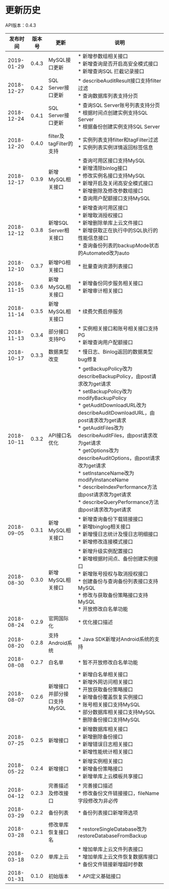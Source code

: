 # 更新历史 #
API版本：0.4.3

|发布时间|版本号|更新|说明|
|---|---|---|---|
|2019-01-29|0.4.3|MySQL接口更新|* 新增参数组相关接口<br>* 新增查询是否开启高安全模式接口<br>* 新增查询SQL 拦截记录接口|
|2018-12-27|0.4.2|SQL Server接口更新|* describeAuditResult接口支持filter过滤<br>* 查询数据库列表支持分页|
|2018-12-24|0.4.1|SQL Server接口更新|* 查询SQL Server账号列表支持分页<br>* 根据时间点创建实例支持SQL Server<br>* 根据备份创建实例支持SQL Server|
|2018-12-20|0.4.0|filter及tagFilter的支持|* 实例列表支持filter和tagFilter过滤<br>* 实例列表实例详情返回标签信息|
|2018-12-17|0.3.9|新增MySQL相关接口|* 查询可用区接口支持MySQL<br>* 新增清除binlog接口<br>* 修改实例名接口支持MySQL<br>* 新增开启及关闭高安全模式接口<br>* 新增删除及修改参数组接口<br>* 查询用户配额接口支持MySQL|
|2018-12-12|0.3.8|新增SQL Server相关接口|* 新增查询可用区接口<br>* 新增取消授权接口<br>* 新增删除单库上云文件接口<br>* 新增获取正在执行中的SQL执行的性能信息接口<br>* 查询备份列表的backupMode状态的Automated改为auto|
|2018-12-10|0.3.7|新增PG相关接口|* 批量查询资源列表接口|
|2018-11-15|0.3.6|新增MySQL相关接口|* 新增备份同步服务相关接口<br>* 新增审计相关接口|
|2018-11-14|0.3.5|新增MySQL相关接口|* 续费欠费启停服务|
|2018-11-13|0.3.4|部分接口支持PG|* 实例相关接口和账号相关接口支持PG<br>* 新增查询用户配额接口|
|2018-10-17|0.3.3|数据类型改变|* 慢日志、Binlog返回的数据类型bug修复|
|2018-10-11|0.3.2|API接口名优化|* getBackupPolicy改为describeBackupPolicy，由post请求改为get请求<br>* setBackupPolicy改为modifyBackupPolicy<br>* getAuditDownloadURL改为describeAuditDownloadURL，由post请求改为get请求<br>* getAuditFiles改为describeAuditFiles，由post请求改为get请求<br>* getOptions改为describeAuditOptions，由post请求改为get请求<br>* setInstanceName改为modifyInstanceName<br>* describeIndexPerformance方法由post请求改为get请求<br>* describeQueryPerformance方法由post请求改为get请求|
|2018-09-05|0.3.1|新增MySQL相关接口|* 新增查询备份下载链接接口<br>* 新增binglog相关接口<br>* 新增慢日志统计及慢日志明细接口<br>* 新增修改连接模式接口|
|2018-08-30|0.3.0|新增MySQL相关接口|* 新增升级实例配置接口<br>* 新增根据时间点、备份创建实例接口<br>* 新增账号授权与取消授权接口<br>* 创建备份与查询备份列表接口支持MySQL<br>* 修改与获取备份策略接口支持MySQL<br>* 开放修改白名单功能|
|2018-08-24|0.2.9|官网国际化|* 优化接口描述|
|2018-08-20|0.2.8|支持Android系统|* Java SDK新增对Android系统的支持|
|2018-08-08|0.2.7|白名单|* 暂不开放修改白名单功能|
|2018-08-07|0.2.6|新增接口并部分接口支持MySQL|* 新增白名单相关接口<br>* 新增外网访问相关接口<br>* 开放获取备份策略接口<br>* 新增备份覆盖恢复实例接口<br>* 账号相关接口支持MySQL<br>* 部分数据库相关接口支持MySQL<br>* 删除备份接口支持MySQL|
|2018-07-25|0.2.5|新增接口|* 新增数据库相关接口<br>* 新增删除备份接口<br> * 新增错误日志相关接口<br>* 新增性能统计相关接口|
|2018-05-22|0.2.4|新增接口|* 新增实例相关接口<br>* 新增备份策略接口<br>* 新增单库上云模板共享接口|
|2018-04-12|0.2.3|完善描述及修改接口|* 完善接口描述<br>* 修改备份文件链接接口，fileName字段修改为非必传|
|2018-03-29|0.2.2|备份列表|* 备份列表接口新增筛选项|
|2018-03-28|0.2.1|修改单库恢复接口名|* restoreSingleDatabase改为restoreDatabaseFromBackup|
|2018-03-18|0.2.0|单库上云|* 增加单库上云文件列表接口<br>* 增加单库上云文件恢复数据库接口<br>* 备份文件链接新增超时参数|
|2018-01-31|0.1.0|初始版本|* API定义基础接口|

